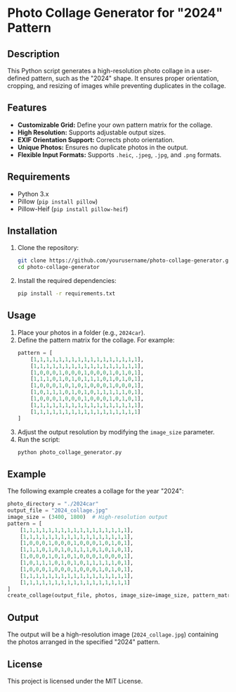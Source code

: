 # Photo Collage Generator for "2024" Pattern

## Description
This Python script generates a high-resolution photo collage in a user-defined pattern, such as the "2024" shape. It ensures proper orientation, cropping, and resizing of images while preventing duplicates in the collage.

## Features
- **Customizable Grid:** Define your own pattern matrix for the collage.
- **High Resolution:** Supports adjustable output sizes.
- **EXIF Orientation Support:** Corrects photo orientation.
- **Unique Photos:** Ensures no duplicate photos in the output.
- **Flexible Input Formats:** Supports `.heic`, `.jpeg`, `.jpg`, and `.png` formats.

## Requirements
- Python 3.x
- Pillow (`pip install pillow`)
- Pillow-Heif (`pip install pillow-heif`)

## Installation
1. Clone the repository:
   ```bash
   git clone https://github.com/yourusername/photo-collage-generator.git
   cd photo-collage-generator
   ```
2. Install the required dependencies:
   ```bash
   pip install -r requirements.txt
   ```

## Usage
1. Place your photos in a folder (e.g., `2024car`).
2. Define the pattern matrix for the collage. For example:
   ```python
   pattern = [
       [1,1,1,1,1,1,1,1,1,1,1,1,1,1,1,1,1],
       [1,1,1,1,1,1,1,1,1,1,1,1,1,1,1,1,1],
       [1,0,0,0,1,0,0,0,1,0,0,0,1,0,1,0,1],
       [1,1,1,0,1,0,1,0,1,1,1,0,1,0,1,0,1],
       [1,0,0,0,1,0,1,0,1,0,0,0,1,0,0,0,1],
       [1,0,1,1,1,0,1,0,1,0,1,1,1,1,1,0,1],
       [1,0,0,0,1,0,0,0,1,0,0,0,1,0,1,0,1],
       [1,1,1,1,1,1,1,1,1,1,1,1,1,1,1,1,1],
       [1,1,1,1,1,1,1,1,1,1,1,1,1,1,1,1,1]
   ]
   ```
3. Adjust the output resolution by modifying the `image_size` parameter.
4. Run the script:
   ```bash
   python photo_collage_generator.py
   ```

## Example
The following example creates a collage for the year "2024":
```python
photo_directory = "./2024car"
output_file = "2024_collage.jpg"
image_size = (3400, 1800)  # High-resolution output
pattern = [
    [1,1,1,1,1,1,1,1,1,1,1,1,1,1,1,1,1],
    [1,1,1,1,1,1,1,1,1,1,1,1,1,1,1,1,1],
    [1,0,0,0,1,0,0,0,1,0,0,0,1,0,1,0,1],
    [1,1,1,0,1,0,1,0,1,1,1,0,1,0,1,0,1],
    [1,0,0,0,1,0,1,0,1,0,0,0,1,0,0,0,1],
    [1,0,1,1,1,0,1,0,1,0,1,1,1,1,1,0,1],
    [1,0,0,0,1,0,0,0,1,0,0,0,1,0,1,0,1],
    [1,1,1,1,1,1,1,1,1,1,1,1,1,1,1,1,1],
    [1,1,1,1,1,1,1,1,1,1,1,1,1,1,1,1,1]
]
create_collage(output_file, photos, image_size=image_size, pattern_matrix=pattern)
```

## Output
The output will be a high-resolution image (`2024_collage.jpg`) containing the photos arranged in the specified "2024" pattern.

## License
This project is licensed under the MIT License.

